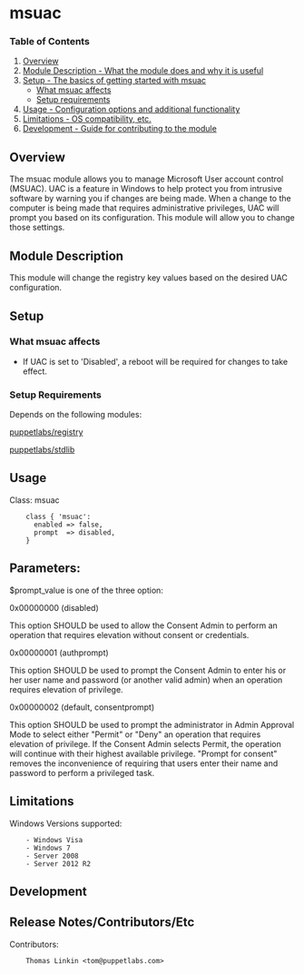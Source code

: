 # msuac

### Table of Contents

1. [Overview](#overview)
2. [Module Description - What the module does and why it is useful](#module-description)
3. [Setup - The basics of getting started with msuac](#setup)
    * [What msuac affects](#what-msuac-affects)
    * [Setup requirements](#setup-requirements)
4. [Usage - Configuration options and additional functionality](#usage)
5. [Limitations - OS compatibility, etc.](#limitations)
6. [Development - Guide for contributing to the module](#development)

## Overview

The msuac module allows you to manage Microsoft User account control (MSUAC).
UAC is a feature in Windows to help protect you from intrusive software by warning
you if changes are being made.  When a change to the computer is being made that requires
administrative privileges, UAC will prompt you based on its configuration.  This module will
allow you to change those settings.

## Module Description

This module will change the registry key values based on the desired UAC configuration.

## Setup

### What msuac affects

* If UAC is set to 'Disabled', a reboot will be required for changes to take effect.

### Setup Requirements

Depends on the following modules:

[puppetlabs/registry](https://forge.puppetlabs.com/puppetlabs/registry)

[puppetlabs/stdlib](https://forge.puppetlabs.com/puppetlabs/stdlib)

## Usage

Class: msuac

        class { 'msuac':
          enabled => false,
          prompt  => disabled,
        }

## Parameters:

$prompt_value is one of the three option:

0x00000000 (disabled)

This option SHOULD be used to allow the Consent Admin to perform an
operation that requires elevation without consent or credentials.

0x00000001 (authprompt)

This option SHOULD be used to prompt the Consent Admin to enter his or her
user name and password (or another valid admin) when an operation requires
elevation of privilege.

0x00000002 (default, consentprompt)

This option SHOULD be used to prompt the administrator in Admin Approval
Mode to select either "Permit" or "Deny" an operation that requires
elevation of privilege. If the Consent Admin selects Permit, the operation
will continue with their highest available privilege. "Prompt for consent"
removes the inconvenience of requiring that users enter their name and
password to perform a privileged task.

## Limitations

Windows Versions supported:

        - Windows Visa
        - Windows 7
        - Server 2008
        - Server 2012 R2

## Development

## Release Notes/Contributors/Etc

Contributors:

        Thomas Linkin <tom@puppetlabs.com>
